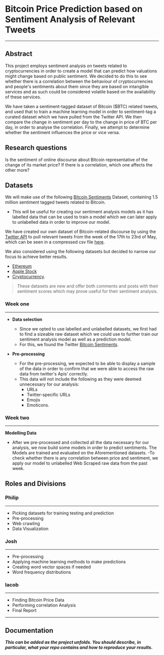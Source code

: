# Bitcoin Price Prediction based on Sentiment Analysis of Relevant Tweets
-------------------------------------------------------------------------

## Abstract
This project employs sentiment analysis on tweets related to cryptocurrencies in order to create a model that can predict how valuations might change based on public sentiment. We decided to do this to see whether there is a correlation between the behaviour of cryptocurrencies and people's sentiments about them since they are based on intangible services and as such could be considered volatile based on the availability of these services. 

We have taken a sentiment-tagged dataset of Bitcoin ($BTC) related tweets, and used that to train a machine learning model in order to sentiment-tag a curated dataset which we have pulled from the Twitter API. We then compare the change in sentiment per day to the change in price of BTC per day, in order to analyse the correlation. Finally, we attempt to determine whether the sentiment influences the price or vice versa.


## Research questions
Is the sentiment of online discourse about Bitcoin representative of the change of its market price? If there is a correlation, which one affects the other more?


## Datasets
We will make use of the following [Bitcoin Sentiments](https://www.kaggle.com/code/alexandrayuliu/bitcoin-tweets-sentiment-analysis/data?select=Bitcoin_tweets.csv) Dataset, containing 1.5 million sentiment tagged tweets related to Bitcoin.
- This will be useful for creating our sentiment analysis models as it has labelled data that can be used to train a model which we can later apply to unlabelled data in order to improve our model.

We have created our own dataset of Bitcoin-related discourse by using the [Twitter API](https://developer.twitter.com/en/docs/twitter-api) to pull relevant tweets from the week of the 17th to 23rd of May, which can be seen in a compressed csv file [here](data/Btc_tweets_17_23.zip).

We also considered using the following datasets but decided to narrow our focus to achieve better results.
- [Ethereum](https://socialgrep.com/datasets/the-reddit-ethereum-dataset)
- [Apple Stock](https://socialgrep.com/datasets/five-years-of-aapl-on-reddit)
- [Cryptocurrency](https://socialgrep.com/datasets/reddit-cryptocurrency-data-for-august-2021). 
> These datasets are new and offer both comments and posts with their sentiment scores which may prove useful for their sentiment analysis. 


### Week one 
----------

- **Data selection**
  - Since we opted to use labelled and unlabelled datasets, we first had to find a sizeable raw dataset which we could use to further train our sentiment analysis model as well as a prediction model.
  -  For this, we found the Twitter [Bitcoin Sentiments](https://www.kaggle.com/code/alexandrayuliu/bitcoin-tweets-sentiment-analysis/data?select=Bitcoin_tweets.csv).

  
- **Pre-processing**
  - For the pre-processing, we expected to be able to display a sample of the data in order to confirm that we were able to access the raw data from twitter's Apis’ correctly.
  - This data will not include the following as they were deemed unnecessary for our analysis:
    - URLs
    - Twitter-specific URLs
    - Emojis
    - Emoticons.

### Week two
------------

**Modelling Data**
- After we pre-processed and collected all the data necessary for our analysis, we now build some models in order to predict sentiments. The Models are trained and evaluated on the Aforementioned datasets. 
-To check whether there is any correlation between price and sentiment, we apply our model to unlabelled Web Scraped raw data from the past week. 


## Roles and Divisions

### Philip
--------

- Picking datasets for training testing and prediction
- Pre-processing 
- Web crawling
- Data Visualization

### Josh
------
- Pre-processing 
- Applying machine learning methods to make predictions
- Creating word vector spaces if needed
- Word frequency distributions

### Iacob
--------
- Finding Bitcoin Price Data
- Performing correlation Analysis
- Final Report

--------

## Documentation
***This can be added as the project unfolds. You should describe, in particular, what your repo contains and how to reproduce your results.***



